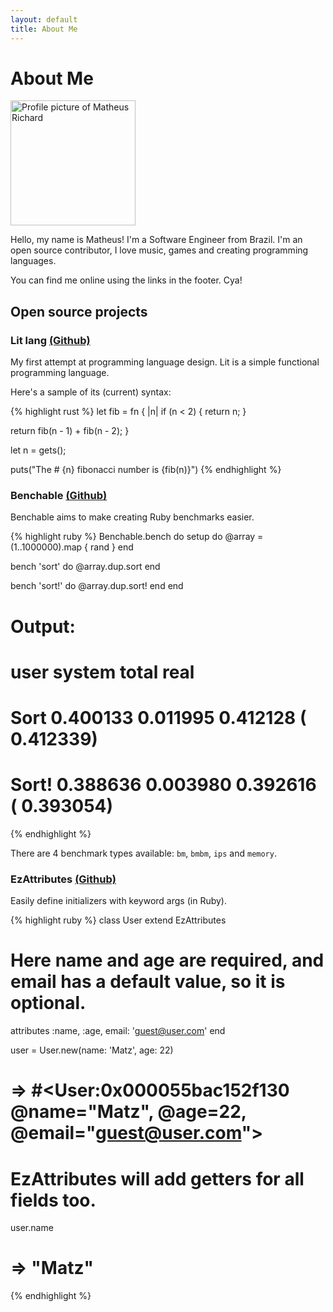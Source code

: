 ```yaml
---
layout: default
title: About Me
---
```


<div class="post">
  <h1 class="pageTitle">About Me</h1>
  <div class="profilePic">
    <img loading="lazy" width=200 height=200 src="{{ '/assets/img/me.jpg' | prepend: site.baseurl }}" alt="Profile picture of Matheus Richard">
  </div>
  <p class="intro">Hello, my name is Matheus! I'm a Software Engineer from Brazil. I'm an open source contributor, I love music, games and creating programming languages.</p>
  <p>You can find me online using the links in the footer. Cya!</p>

  <h2 id="open-source">Open source projects</h2>

  <h3>Lit lang <a class="dark-safe" href="https://github.com/lit-lang/lit">(Github)</a></h3>

  <p>My first attempt at programming language design. Lit is a simple functional programming language.</p>

  <p>Here's a sample of its (current) syntax:</p>

{% highlight rust %}
let fib = fn { |n|
  if (n < 2) { return n; }

  return fib(n - 1) + fib(n - 2);
}

let n = gets();

puts("The # {n} fibonacci number is {fib(n)}")
{% endhighlight %}

  <h3>Benchable <a class="dark-safe" href="https://github.com/MatheusRich/benchable">(Github)</a></h3>

  <p>Benchable aims to make creating Ruby benchmarks easier.</p>

{% highlight ruby %}
Benchable.bench do
  setup do
    @array = (1..1000000).map { rand }
  end

  bench 'sort' do
    @array.dup.sort
  end

  bench 'sort!' do
    @array.dup.sort!
  end
end
# Output:
#                            user     system      total        real
# Sort                   0.400133   0.011995   0.412128 (  0.412339)
# Sort!                  0.388636   0.003980   0.392616 (  0.393054)
{% endhighlight %}

  <p>There are 4 benchmark types available: <code class="language-plaintext highlighter-rouge">bm</code>, <code class="language-plaintext highlighter-rouge">bmbm</code>, <code class="language-plaintext highlighter-rouge">ips</code> and <code class="language-plaintext highlighter-rouge">memory</code>.</p>


  <h3>EzAttributes <a class="dark-safe" href="https://github.com/MatheusRich/EzAttributes">(Github)</a></h3>

  <p>Easily define initializers with keyword args (in Ruby).</p>

{% highlight ruby %}
class User
  extend EzAttributes

  # Here name and age are required, and email has a default value, so it is optional.
  attributes :name, :age, email: 'guest@user.com'
end

user = User.new(name: 'Matz', age: 22)
# => #<User:0x000055bac152f130 @name="Matz", @age=22, @email="guest@user.com">

# EzAttributes will add getters for all fields too.
user.name
# => "Matz"
{% endhighlight %}
</div>
